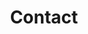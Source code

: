 ---
layout: contact
title: Contact
permalink: /contact/
description: 
nav: true
order: 5
social: true  # includes social icons at the bottom of the page

profile:
  # contact: >
  #    <p>pranavateja.surukuchi@yale.edu</p>

  mailing: >
     <p>Pranava Teja Surukuchi</p>
     <p>Department of Physics</p>
     <p>Yale University</p>
     <p>266 Whitney Ave </p>
     <p>New Haven, CT-06520</p>

social: true  # includes social icons at the bottom of the page
---